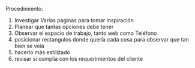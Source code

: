 Procedimiento:
1. Investigar Varias paginas para tomar inspiración 
2. Planear que tantas opciones debe tener 
3. Observar el espacio de trabajo, tanto web como Teléfono
4. posicionar rectangulos donde quería cada cosa para observar que tan bien se veía
5. hacerlo más estilizado
6. revisar si cumplia con los requerimientos del cliente
